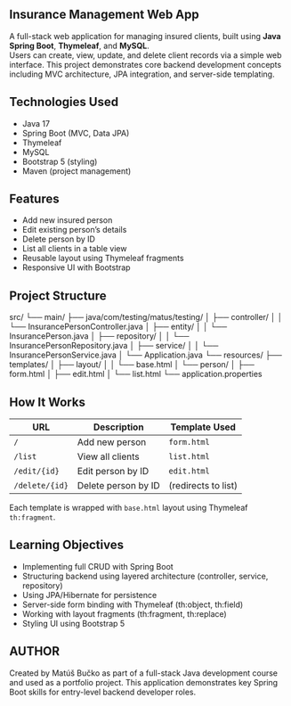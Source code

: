 ## Insurance Management Web App

A full-stack web application for managing insured clients, built using **Java Spring Boot**, **Thymeleaf**, and **MySQL**.  
Users can create, view, update, and delete client records via a simple web interface. 
This project demonstrates core backend development concepts including MVC architecture, JPA integration, and server-side templating.

## Technologies Used

- Java 17
- Spring Boot (MVC, Data JPA)
- Thymeleaf 
- MySQL 
- Bootstrap 5 (styling)
- Maven (project management)

## Features

-  Add new insured person
-  Edit existing person’s details
-  Delete person by ID
-  List all clients in a table view
-  Reusable layout using Thymeleaf fragments
-  Responsive UI with Bootstrap


## Project Structure

src/
└── main/
├── java/com/testing/matus/testing/
│ ├── controller/
│ │ └── InsurancePersonController.java
│ ├── entity/
│ │ └── InsurancePerson.java
│ ├── repository/
│ │ └── InsurancePersonRepository.java
│ ├── service/
│ │ └── InsurancePersonService.java
│ └── Application.java
└── resources/
├── templates/
│ ├── layout/
│ │ └── base.html
│ └── person/
│ ├── form.html
│ ├── edit.html
│ └── list.html
└── application.properties


## How It Works

| URL              | Description                | Template Used      |
|------------------|----------------------------|--------------------|
| `/`              | Add new person             | `form.html`        |
| `/list`          | View all clients           | `list.html`        |
| `/edit/{id}`     | Edit person by ID          | `edit.html`        |
| `/delete/{id}`   | Delete person by ID        | (redirects to list)|

Each template is wrapped with `base.html` layout using Thymeleaf `th:fragment`.


## Learning Objectives

- Implementing full CRUD with Spring Boot
- Structuring backend using layered architecture (controller, service, repository)
- Using JPA/Hibernate for persistence
- Server-side form binding with Thymeleaf (th:object, th:field)
- Working with layout fragments (th:fragment, th:replace)
- Styling UI using Bootstrap 5

## AUTHOR ## 
Created by Matúš Bučko as part of a full-stack Java development course and used as a portfolio project.
This application demonstrates key Spring Boot skills for entry-level backend developer roles.



